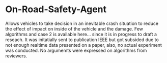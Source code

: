 # On-Road-Safety-Agent

Allows vehicles to take decision in an inevitable crash situation to reduce the effect of impact on inside of the vehicle and the damage. 
Few algorithms and case 2 is available here... since it is in progress to draft a reseach.
It was initatially sent to publication IEEE but got subsided due to not enough realtime data presented on a paper, also, no actual experiment was conducted. 
No argumemts were expressed on algorithms from reviewers. 
